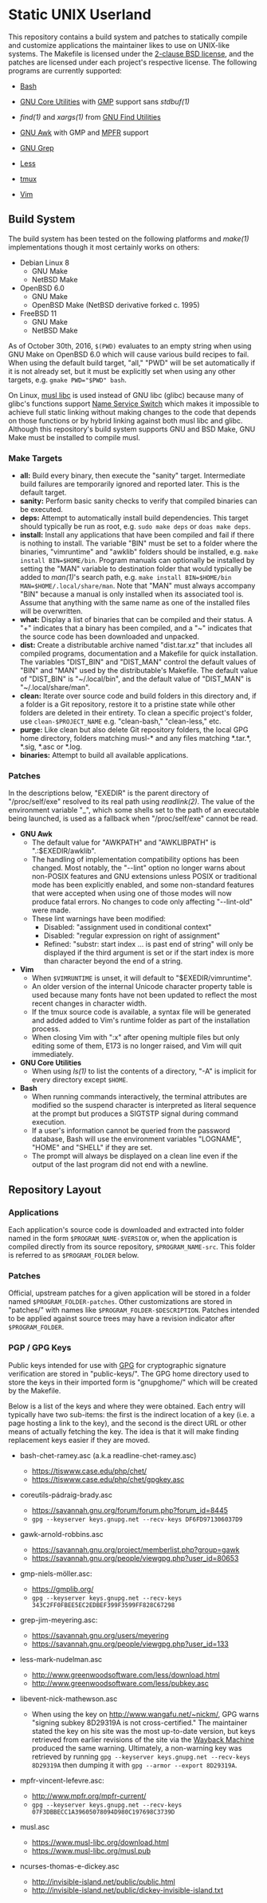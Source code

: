 Static UNIX Userland
====================

This repository contains a build system and patches to statically compile and
customize applications the maintainer likes to use on UNIX-like systems. The
Makefile is licensed under the [2-clause BSD license][bsd-2-clause], and the
patches are licensed under each project's respective license. The following
programs are currently supported:

- [Bash][bash]
- [GNU Core Utilities][coreutils] with [GMP][gmp] support sans _stdbuf(1)_
- _find(1)_ and _xargs(1)_ from [GNU Find Utilities][findutils]
- [GNU Awk][gawk] with GMP and [MPFR][mpfr] support
- [GNU Grep][grep]
- [Less][less]
- [tmux][tmux]
- [Vim][vim]

  [bsd-2-clause]: http://opensource.org/licenses/BSD-2-Clause
  [bash]: https://www.gnu.org/software/bash/
  [coreutils]: https://www.gnu.org/software/coreutils/
  [findutils]: https://www.gnu.org/software/findutils/
  [gawk]: https://www.gnu.org/software/gawk/
  [gmp]: https://gmplib.org/ "GNU Multiple Precision Bignum Library"
  [mpfr]: http://www.mpfr.org/ "GNU Multiple Precision Floating-point Library"
  [grep]: https://www.gnu.org/software/grep/
  [less]: http://www.greenwoodsoftware.com/less/
  [tmux]: https://tmux.github.io/
  [vim]: http://www.vim.org/

Build System
-------------

The build system has been tested on the following platforms and _make(1)_
implementations though it most certainly works on others:

- Debian Linux 8
  - GNU Make
  - NetBSD Make
- OpenBSD 6.0
  - GNU Make
  - OpenBSD Make (NetBSD derivative forked c. 1995)
- FreeBSD 11
  - GNU Make
  - NetBSD Make

As of October 30th, 2016, `$(PWD)` evaluates to an empty string when using GNU
Make on OpenBSD 6.0 which will cause various build recipes to fail. When using
the default build target, "all," "PWD" will be set automatically if it is not
already set, but it must be explicitly set when using any other targets, e.g.
`gmake PWD="$PWD" bash`.

On Linux, [musl libc][musl] is used instead of GNU libc (glibc) because many of
glibc's functions support [Name Service Switch][nss] which makes it impossible
to achieve full static linking without making changes to the code that depends
on those functions or by hybrid linking against both musl libc and glibc.
Although this repository's build system supports GNU and BSD Make, GNU Make
must be installed to compile musl.

  [musl]: https://www.musl-libc.org/
  [nss]: https://en.wikipedia.org/wiki/Name_Service_Switch

### Make Targets ###

- **all:** Build every binary, then execute the "sanity" target. Intermediate
  build failures are temporarily ignored and reported later. This is the
  default target.
- **sanity:** Perform basic sanity checks to verify that compiled binaries can
  be executed.
- **deps:** Attempt to automatically install build dependencies. This target
  should typically be run as root, e.g. `sudo make deps` or `doas make deps`.
- **install:** Install any applications that have been compiled and fail if
  there is nothing to install. The variable "BIN" must be set to a folder where
  the binaries, "vimruntime" and "awklib" folders should be installed, e.g.
  `make install BIN=$HOME/bin`. Program manuals can optionally be installed by
  setting the "MAN" variable to destination folder that would typically be
  added to _man(1)_'s search path, e.g. `make install BIN=$HOME/bin
  MAN=$HOME/.local/share/man`. Note that "MAN" must always accompany "BIN"
  because a manual is only installed when its associated tool is. Assume that
  anything with the same name as one of the installed files will be
  overwritten.
- **what:** Display a list of binaries that can be compiled and their status. A
  "+" indicates that a binary has been compiled, and a "~" indicates that the
  source code has been downloaded and unpacked.
- **dist:** Create a distributable archive named "dist.tar.xz" that includes
  all compiled programs, documentation and a Makefile for quick installation.
  The variables "DIST_BIN" and "DIST_MAN" control the default values of "BIN"
  and "MAN" used by the distributable's Makefile. The default value of
  "DIST_BIN" is "~/.local/bin", and the default value of "DIST_MAN" is
  "~/.local/share/man".
- **clean:** Iterate over source code and build folders in this directory and,
  if a folder is a Git repository, restore it to a pristine state while other
  folders are deleted in their entirety. To clean a specific project's folder,
  use `clean-$PROJECT_NAME` e.g. "clean-bash," "clean-less," etc.
- **purge:** Like clean but also delete Git repository folders, the local GPG
  home directory, folders matching musl-\* and any files matching \*.tar.\*,
  \*.sig, \*.asc or \*.log.
- **binaries:** Attempt to build all available applications.

### Patches ###

In the descriptions below, "EXEDIR" is the parent directory of "/proc/self/exe"
resolved to its real path using _readlink(2)_. The value of the environment
variable "\_", which some shells set to the path of an executable being
launched, is used as a fallback when "/proc/self/exe" cannot be read.

- **GNU Awk**
  - The default value for "AWKPATH" and "AWKLIBPATH" is ".:$EXEDIR/awklib".
  - The handling of implementation compatibility options has been changed. Most
    notably, the "--lint" option no longer warns about non-POSIX features and
    GNU extensions unless POSIX or traditional mode has been explicitly
    enabled, and some non-standard features that were accepted when using one
    of those modes will now produce fatal errors. No changes to code only
    affecting "--lint-old" were made.
  - These lint warnings have been modified:
    - Disabled: "assignment used in conditional context"
    - Disabled: "regular expression on right of assignment"
    - Refined: "substr: start index … is past end of string" will only be
      displayed if the third argument is set or if the start index is more than
      character beyond the end of a string.
- **Vim**
  - When `$VIMRUNTIME` is unset, it will default to "$EXEDIR/vimruntime".
  - An older version of the internal Unicode character property table is used
    because many fonts have not been updated to reflect the most recent changes
    in character width.
  - If the tmux source code is available, a syntax file will be generated and
    added added to Vim's runtime folder as part of the installation process.
  - When closing Vim with ":x" after opening multiple files but only editing
    some of them, E173 is no longer raised, and Vim will quit immediately.
- **GNU Core Utilities**
  - When using _ls(1)_ to list the contents of a directory, "-A" is implicit
    for every directory except `$HOME`.
- **Bash**
  - When running commands interactively, the terminal attributes are modified
    so the suspend character is interpreted as literal sequence at the prompt
    but produces a SIGTSTP signal during command execution.
  - If a user's information cannot be queried from the password database, Bash
    will use the environment variables "LOGNAME", "HOME" and "SHELL" if they
    are set.
  - The prompt will always be displayed on a clean line even if the output of
    the last program did not end with a newline.

Repository Layout
-----------------

### Applications ###

Each application's source code is downloaded and extracted into folder named in
the form `$PROGRAM_NAME-$VERSION` or, when the application is compiled directly
from its source repository, `$PROGRAM_NAME-src`. This folder is referred to as
`$PROGRAM_FOLDER` below.

### Patches ###

Official, upstream patches for a given application will be stored in a folder
named `$PROGRAM_FOLDER-patches`. Other customizations are stored in "patches/"
with names like `$PROGRAM_FOLDER-$DESCRIPTION`. Patches intended to be applied
against source trees may have a revision indicator after `$PROGRAM_FOLDER`.

### PGP / GPG Keys ###

Public keys intended for use with [GPG][gpg] for cryptographic signature
verification are stored in "public-keys/". The GPG home directory used to store
the keys in their imported form is "gnupghome/" which will be created by the
Makefile.

Below is a list of the keys and where they were obtained. Each entry will
typically have two sub-items: the first is the indirect location of a key (i.e.
a page hosting a link to the key), and the second is the direct URL or other
means of actually fetching the key. The idea is that it will make finding
replacement keys easier if they are moved.

- bash-chet-ramey.asc (a.k.a readline-chet-ramey.asc)
  - <https://tiswww.case.edu/php/chet/>
  - <https://tiswww.case.edu/php/chet/gpgkey.asc>
- coreutils-pádraig-brady.asc
  - <https://savannah.gnu.org/forum/forum.php?forum_id=8445>
  - `gpg --keyserver keys.gnupg.net --recv-keys DF6FD971306037D9`
- gawk-arnold-robbins.asc
  - <https://savannah.gnu.org/project/memberlist.php?group=gawk>
  - <https://savannah.gnu.org/people/viewgpg.php?user_id=80653>
- gmp-niels-möller.asc:
  - <https://gmplib.org/>
  - `gpg --keyserver keys.gnupg.net --recv-keys 343C2FF0FBEE5EC2EDBEF399F3599FF828C67298`
- grep-jim-meyering.asc:
  - <https://savannah.gnu.org/users/meyering>
  - <https://savannah.gnu.org/people/viewgpg.php?user_id=133>
- less-mark-nudelman.asc
  - <http://www.greenwoodsoftware.com/less/download.html>
  - <http://www.greenwoodsoftware.com/less/pubkey.asc>
- libevent-nick-mathewson.asc
  - When using the key on <http://www.wangafu.net/~nickm/>, GPG warns "signing
    subkey 8D29319A is not cross-certified." The maintainer stated the key on
    his site was the most up-to-date version, but keys retrieved from earlier
    revisions of the site via the [Wayback Machine][wayback-machine] produced
    the same warning. Ultimately, a non-warning key was retrieved by running
    `gpg --keyserver keys.gnupg.net --recv-keys 8D29319A` then dumping it with
    `gpg --armor --export 8D29319A`.
- mpfr-vincent-lefevre.asc:
  - <http://www.mpfr.org/mpfr-current/>
  - `gpg --keyserver keys.gnupg.net --recv-keys 07F3DBBECC1A39605078094D980C197698C3739D`
- musl.asc
  - <https://www.musl-libc.org/download.html>
  - <https://www.musl-libc.org/musl.pub>
- ncurses-thomas-e-dickey.asc
  - <http://invisible-island.net/public/public.html>
  - <http://invisible-island.net/public/dickey-invisible-island.txt>

  [gpg]: https://www.gnupg.org/ "GNU Privacy Guard"
  [wayback-machine]: https://archive.org/web/ "Internet Archive: Wayback Machine"
